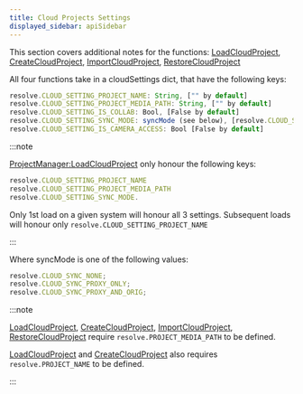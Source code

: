 ```yaml
---
title: Cloud Projects Settings
displayed_sidebar: apiSidebar
---
```


This section covers additional notes for the functions:
[LoadCloudProject](../resolve_api/ProjectManager.md#loadcloudprojectcloudsettings),
[CreateCloudProject](../resolve_api/ProjectManager.md#createcloudprojectcloudsettings),
[ImportCloudProject](../resolve_api/ProjectManager.md#importcloudprojectfilepath-cloudsettings), 
[RestoreCloudProject](../resolve_api/ProjectManager.md#restorecloudprojectfolderpath-cloudsettings)

All four functions take in a cloudSettings dict, that have the following keys:

```jsx
resolve.CLOUD_SETTING_PROJECT_NAME: String, ["" by default]
resolve.CLOUD_SETTING_PROJECT_MEDIA_PATH: String, ["" by default]
resolve.CLOUD_SETTING_IS_COLLAB: Bool, [False by default]
resolve.CLOUD_SETTING_SYNC_MODE: syncMode (see below), [resolve.CLOUD_SYNC_PROXY_ONLY by default]
resolve.CLOUD_SETTING_IS_CAMERA_ACCESS: Bool [False by default]
```

:::note

[ProjectManager:LoadCloudProject](../resolve_api/ProjectManager.md#loadcloudprojectcloudsettings) only honour the following keys:

```jsx
resolve.CLOUD_SETTING_PROJECT_NAME
resolve.CLOUD_SETTING_PROJECT_MEDIA_PATH
resolve.CLOUD_SETTING_SYNC_MODE.
```

Only 1st load on a given system will honour all 3 settings. Subsequent loads will honour only `resolve.CLOUD_SETTING_PROJECT_NAME`

:::

Where syncMode is one of the following values:

```jsx
resolve.CLOUD_SYNC_NONE;
resolve.CLOUD_SYNC_PROXY_ONLY;
resolve.CLOUD_SYNC_PROXY_AND_ORIG;
```

:::note

[LoadCloudProject](../resolve_api/ProjectManager.md#loadcloudprojectcloudsettings), [CreateCloudProject](../resolve_api/ProjectManager.md#createcloudprojectcloudsettings), [ImportCloudProject](../resolve_api/ProjectManager.md#importcloudprojectfilepath-cloudsettings), [RestoreCloudProject](../resolve_api/ProjectManager.md#restorecloudprojectfolderpath-cloudsettings) require `resolve.PROJECT_MEDIA_PATH` to be defined.

[LoadCloudProject](../resolve_api/ProjectManager.md#loadcloudprojectcloudsettings) and [CreateCloudProject](../resolve_api/ProjectManager.md#createcloudprojectcloudsettings) also requires `resolve.PROJECT_NAME` to be defined.

:::
